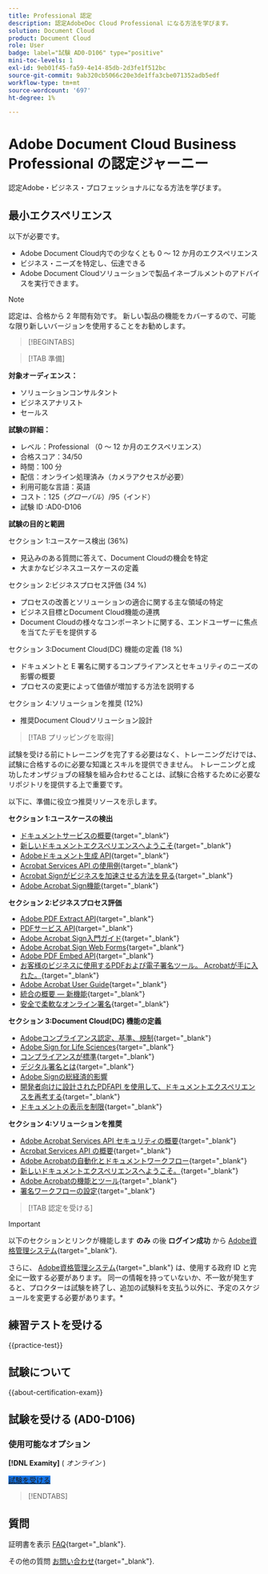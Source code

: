 ```yaml
---
title: Professional 認定
description: 認定AdobeDoc Cloud Professional になる方法を学びます。
solution: Document Cloud
product: Document Cloud
role: User
badge: label="試験 AD0-D106" type="positive"
mini-toc-levels: 1
exl-id: 9eb01f45-fa59-4e14-85db-2d3fe1f512bc
source-git-commit: 9ab320cb5066c20e3de1ffa3cbe071352adb5edf
workflow-type: tm+mt
source-wordcount: '697'
ht-degree: 1%

---
```


# Adobe Document Cloud Business Professional の認定ジャーニー

認定Adobe・ビジネス・プロフェッショナルになる方法を学びます。

## 最小エクスペリエンス

以下が必要です。

* Adobe Document Cloud内での少なくとも 0 ～ 12 か月のエクスペリエンス
* ビジネス・ニーズを特定し、伝達できる
* Adobe Document Cloudソリューションで製品イネーブルメントのアドバイスを実行できます。

>[!NOTE]
>
>認定は、合格から 2 年間有効です。 新しい製品の機能をカバーするので、可能な限り新しいバージョンを使用することをお勧めします。

>[!BEGINTABS]

>[!TAB 準備]

**対象オーディエンス：**

* ソリューションコンサルタント
* ビジネスアナリスト
* セールス

**試験の詳細：**

* レベル：Professional （0 ～ 12 か月のエクスペリエンス）
* 合格スコア：34/50
* 時間：100 分
* 配信：オンライン処理済み（カメラアクセスが必要）
* 利用可能な言語：英語
* コスト：$125（グローバル）/$95（インド）
* 試験 ID :AD0-D106

**試験の目的と範囲**

セクション 1:ユースケース検出 (36%)

* 見込みのある質問に答えて、Document Cloudの機会を特定
* 大まかなビジネスユースケースの定義

セクション 2:ビジネスプロセス評価 (34 %)

* プロセスの改善とソリューションの適合に関する主な領域の特定
* ビジネス目標とDocument Cloud機能の連携
* Document Cloudの様々なコンポーネントに関する、エンドユーザーに焦点を当てたデモを提供する

セクション 3:Document Cloud(DC) 機能の定義 (18 %)

* ドキュメントと E 署名に関するコンプライアンスとセキュリティのニーズの影響の概要
* プロセスの変更によって価値が増加する方法を説明する

セクション 4:ソリューションを推奨 (12%)

* 推奨Document Cloudソリューション設計

>[!TAB プリッピングを取得]

試験を受ける前にトレーニングを完了する必要はなく、トレーニングだけでは、試験に合格するのに必要な知識とスキルを提供できません。 トレーニングと成功したオンザジョブの経験を組み合わせることは、試験に合格するために必要なリポジトリを提供する上で重要です。

以下に、準備に役立つ推奨リソースを示します。

**セクション 1:ユースケースの検出**

* [ドキュメントサービスの概要](https://developer.adobe.com/document-services/docs/overview/){target="_blank"}
* [新しいドキュメントエクスペリエンスへようこそ](https://www.adobe.com/documentcloud.html){target="_blank"}
* [Adobeドキュメント生成 API](https://developer.adobe.com/document-services/apis/doc-generation){target="_blank"}
* [Acrobat Services API の使用例](https://developer.adobe.com/document-services/use-cases/agreements-and-contracts/legal-contracts/){target="_blank"}
* [Acrobat Signがビジネスを加速させる方法を見る](https://www.adobe.com/sign.html){target="_blank"}
* [Adobe Acrobat Sign機能](https://www.adobe.com/sign/features.html){target="_blank"}

**セクション 2:ビジネスプロセス評価**

* [Adobe PDF Extract API](https://developer.adobe.com/document-services/apis/pdf-extract/){target="_blank"}
* [PDFサービス API](https://developer.adobe.com/document-services/docs/apis/){target="_blank"}
* [Adobe Acrobat Sign入門ガイド](https://helpx.adobe.com/sign/using/get-started-guide.html){target="_blank"}
* [Adobe Acrobat Sign Web Forms](https://helpx.adobe.com/sign/config/web-forms.html){target="_blank"}
* [Adobe PDF Embed API](https://developer.adobe.com/document-services/apis/pdf-embed/){target="_blank"}
* [お客様のビジネスに使用するPDFおよび電子署名ツール。 Acrobatが手に入れた。](https://www.adobe.com/acrobat/business.html){target="_blank"}
* [Adobe Acrobat User Guide](https://helpx.adobe.com/jp/acrobat/user-guide.html){target="_blank"}
* [統合の概要 — 新機能](https://experienceleague.adobe.com/docs/document-cloud-learn/sign-learning-hub/integrations/integrations-overview.html#what%E2%80%99s-new){target="_blank"}
* [安全で柔軟なオンライン署名](https://www.adobe.com/sign/online-signature.html){target="_blank"}

**セクション 3:Document Cloud(DC) 機能の定義**

* [Adobeコンプライアンス認定、基準、規制](https://www.adobe.com/trust/compliance/compliance-list.html){target="_blank"}
* [Adobe Sign for Life Sciences](https://www.adobe.com/content/dam/dx-dc/en/pdfs/adobe-sign-life-sciences-solution-brief-ue.pdf){target="_blank"}
* [コンプライアンスが標準](https://www.adobe.com/documentcloud/resources/compliance.html){target="_blank"}
* [デジタル署名とは](https://www.adobe.com/sign/digital-signatures.html){target="_blank"}
* [Adobe Signの総経済的影響](https://www.adobe.com/content/dam/dx-dc/pdf/total-economic-impact-adobe-sign-ue.pdf)
* [開発者向けに設計されたPDFAPI を使用して、ドキュメントエクスペリエンスを再考する](https://developer.adobe.com/document-services){target="_blank"}
* [ドキュメントの表示を制限](https://helpx.adobe.com/sign/using/limited-document-visibility.html){target="_blank"}

**セクション 4:ソリューションを推奨**

* [Adobe Acrobat Services API セキュリティの概要](https://www.adobe.com/content/dam/cc/en/trust-center/ungated/whitepapers/doc-cloud/adobe-document-services-security-overview.pdf){target="_blank"}
* [Acrobat Services API の概要](https://documentservices.adobe.com/dc-integration-creation-app-cdn/main.html){target="_blank"}
* [Adobe Acrobatの自動化とドキュメントワークフロー](https://helpx.adobe.com/acrobat/kb/automation-and-document-workflows.html){target="_blank"}
* [新しいドキュメントエクスペリエンスへようこそ。](https://www.adobe.com/documentcloud.html){target="_blank"}
* [Adobe Acrobatの機能とツール](https://www.adobe.com/acrobat/features.html){target="_blank"}
* [署名ワークフローの設定](https://helpx.adobe.com/ca/sign/using/workflow-designer-signature-workflow.html){target="_blank"}

>[!TAB 認定を受ける]

>[!IMPORTANT]
>
>以下のセクションとリンクが機能します **のみ**  の後 **ログイン成功** から [Adobe資格管理システム](https://www.certmetrics.com/adobe){target="_blank"}.
>
>さらに、 [Adobe資格管理システム](https://www.certmetrics.com/adobe){target="_blank"} は、使用する政府 ID と完全に一致する必要があります。 同一の情報を持っていないか、不一致が発生すると、プロクターは試験を終了し、追加の試験料を支払う以外に、予定のスケジュールを変更する必要があります。*


## 練習テストを受ける

{{practice-test}}

## 試験について

{{about-certification-exam}}

## 試験を受ける (AD0-D106)

### 使用可能なオプション

**[!DNL Examity]** ( *オンライン* )

<a href="https://www.certmetrics.com/adobe/candidate/examity_sso.aspx?eid=AD0-D106" target="_blank" class="spectrum-Button spectrum-Button--fill spectrum-Button--accent spectrum-Button--sizeM is-margin-bottom-big-big at-element-click-tracking" style="background-color:#1473E6">

<span class="spectrum-Button-label has-no-wrap">
   試験を受ける
</span>
</a>

>[!ENDTABS]

## 質問

証明書を表示 [FAQ](https://experienceleague.adobe.com/docs/certification/certification/faq.html){target="_blank"}.

その他の質問 [お問い合わせ](mailto:certif@adobe.com){target="_blank"}.

